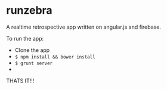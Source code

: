 runzebra
========

A realtime retrospective app written on angular.js and firebase.

To run the app:
* Clone the app
* `$ npm install && bower install`
* `$ grunt server`
* 

THATS IT!!!
